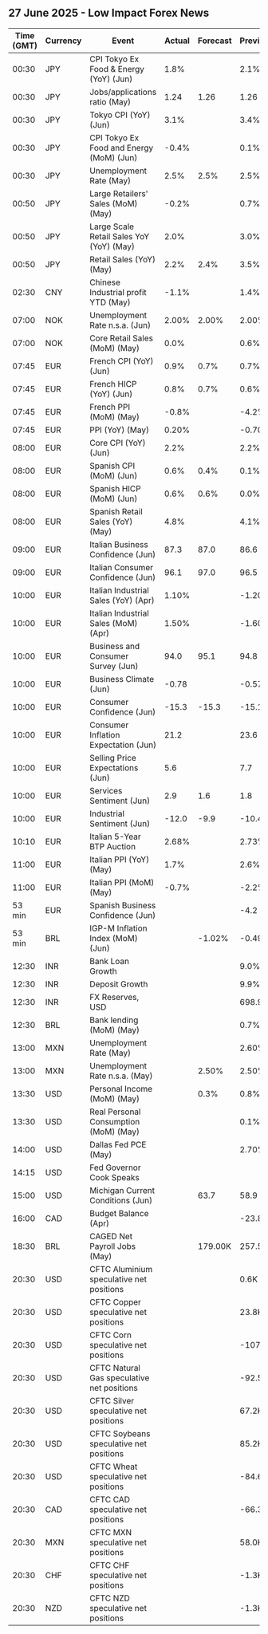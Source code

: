 ## 27 June 2025 - Low Impact Forex News

| Time (GMT) | Currency | Event | Actual | Forecast | Previous |
|------|----------|-------|--------|----------|----------|
| 00:30 | JPY | CPI Tokyo Ex Food & Energy (YoY) (Jun) | 1.8% |  | 2.1% |
| 00:30 | JPY | Jobs/applications ratio (May) | 1.24 | 1.26 | 1.26 |
| 00:30 | JPY | Tokyo CPI (YoY) (Jun) | 3.1% |  | 3.4% |
| 00:30 | JPY | CPI Tokyo Ex Food and Energy (MoM) (Jun) | -0.4% |  | 0.1% |
| 00:30 | JPY | Unemployment Rate (May) | 2.5% | 2.5% | 2.5% |
| 00:50 | JPY | Large Retailers' Sales (MoM) (May) | -0.2% |  | 0.7% |
| 00:50 | JPY | Large Scale Retail Sales YoY (YoY) (May) | 2.0% |  | 3.0% |
| 00:50 | JPY | Retail Sales (YoY) (May) | 2.2% | 2.4% | 3.5% |
| 02:30 | CNY | Chinese Industrial profit YTD (May) | -1.1% |  | 1.4% |
| 07:00 | NOK | Unemployment Rate n.s.a. (Jun) | 2.00% | 2.00% | 2.00% |
| 07:00 | NOK | Core Retail Sales (MoM) (May) | 0.0% |  | 0.6% |
| 07:45 | EUR | French CPI (YoY) (Jun) | 0.9% | 0.7% | 0.7% |
| 07:45 | EUR | French HICP (YoY) (Jun) | 0.8% | 0.7% | 0.6% |
| 07:45 | EUR | French PPI (MoM) (May) | -0.8% |  | -4.2% |
| 07:45 | EUR | PPI (YoY) (May) | 0.20% |  | -0.70% |
| 08:00 | EUR | Core CPI (YoY) (Jun) | 2.2% |  | 2.2% |
| 08:00 | EUR | Spanish CPI (MoM) (Jun) | 0.6% | 0.4% | 0.1% |
| 08:00 | EUR | Spanish HICP (MoM) (Jun) | 0.6% | 0.6% | 0.0% |
| 08:00 | EUR | Spanish Retail Sales (YoY) (May) | 4.8% |  | 4.1% |
| 09:00 | EUR | Italian Business Confidence (Jun) | 87.3 | 87.0 | 86.6 |
| 09:00 | EUR | Italian Consumer Confidence (Jun) | 96.1 | 97.0 | 96.5 |
| 10:00 | EUR | Italian Industrial Sales (YoY) (Apr) | 1.10% |  | -1.20% |
| 10:00 | EUR | Italian Industrial Sales (MoM) (Apr) | 1.50% |  | -1.60% |
| 10:00 | EUR | Business and Consumer Survey (Jun) | 94.0 | 95.1 | 94.8 |
| 10:00 | EUR | Business Climate (Jun) | -0.78 |  | -0.57 |
| 10:00 | EUR | Consumer Confidence (Jun) | -15.3 | -15.3 | -15.1 |
| 10:00 | EUR | Consumer Inflation Expectation (Jun) | 21.2 |  | 23.6 |
| 10:00 | EUR | Selling Price Expectations (Jun) | 5.6 |  | 7.7 |
| 10:00 | EUR | Services Sentiment (Jun) | 2.9 | 1.6 | 1.8 |
| 10:00 | EUR | Industrial Sentiment (Jun) | -12.0 | -9.9 | -10.4 |
| 10:10 | EUR | Italian 5-Year BTP Auction | 2.68% |  | 2.73% |
| 11:00 | EUR | Italian PPI (YoY) (May) | 1.7% |  | 2.6% |
| 11:00 | EUR | Italian PPI (MoM) (May) | -0.7% |  | -2.2% |
| 53 min | EUR | Spanish Business Confidence (Jun) |  |  | -4.2 |
| 53 min | BRL | IGP-M Inflation Index (MoM) (Jun) |  | -1.02% | -0.49% |
| 12:30 | INR | Bank Loan Growth |  |  | 9.0% |
| 12:30 | INR | Deposit Growth |  |  | 9.9% |
| 12:30 | INR | FX Reserves, USD |  |  | 698.95B |
| 12:30 | BRL | Bank lending (MoM) (May) |  |  | 0.7% |
| 13:00 | MXN | Unemployment Rate (May) |  |  | 2.60% |
| 13:00 | MXN | Unemployment Rate n.s.a. (May) |  | 2.50% | 2.50% |
| 13:30 | USD | Personal Income (MoM) (May) |  | 0.3% | 0.8% |
| 13:30 | USD | Real Personal Consumption (MoM) (May) |  |  | 0.1% |
| 14:00 | USD | Dallas Fed PCE (May) |  |  | 2.70% |
| 14:15 | USD | Fed Governor Cook Speaks |  |  |  |
| 15:00 | USD | Michigan Current Conditions (Jun) |  | 63.7 | 58.9 |
| 16:00 | CAD | Budget Balance (Apr) |  |  | -23.88B |
| 18:30 | BRL | CAGED Net Payroll Jobs (May) |  | 179.00K | 257.53K |
| 20:30 | USD | CFTC Aluminium speculative net positions |  |  | 0.6K |
| 20:30 | USD | CFTC Copper speculative net positions |  |  | 23.8K |
| 20:30 | USD | CFTC Corn speculative net positions |  |  | -107.2K |
| 20:30 | USD | CFTC Natural Gas speculative net positions |  |  | -92.5K |
| 20:30 | USD | CFTC Silver speculative net positions |  |  | 67.2K |
| 20:30 | USD | CFTC Soybeans speculative net positions |  |  | 85.2K |
| 20:30 | USD | CFTC Wheat speculative net positions |  |  | -84.6K |
| 20:30 | CAD | CFTC CAD speculative net positions |  |  | -66.3K |
| 20:30 | MXN | CFTC MXN speculative net positions |  |  | 58.0K |
| 20:30 | CHF | CFTC CHF speculative net positions |  |  | -1.3K |
| 20:30 | NZD | CFTC NZD speculative net positions |  |  | -1.3K |
